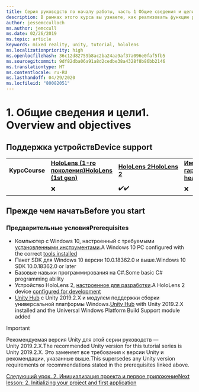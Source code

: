 ```yaml
---
title: Серия руководств по началу работы, часть 1 Общие сведения и цели
description: В рамках этого курса вы узнаете, как реализовать функцию распознавания лиц Azure в приложении смешанной реальности.
author: jessemcculloch
ms.author: jemccull
ms.date: 02/26/2019
ms.topic: article
keywords: mixed reality, unity, tutorial, hololens
ms.localizationpriority: high
ms.openlocfilehash: 36c12d82759b8ac2ba24aa9af37a096e0faf5fb5
ms.sourcegitcommit: 9df82dba06a91a8d2cedbe38a4328f8b86bb2146
ms.translationtype: HT
ms.contentlocale: ru-RU
ms.lasthandoff: 04/29/2020
ms.locfileid: "80082051"
---
```

# <a name="1-overview-and-objectives"></a><span data-ttu-id="23bee-105">1. Общие сведения и цели</span><span class="sxs-lookup"><span data-stu-id="23bee-105">1. Overview and objectives</span></span>

## <a name="device-support"></a><span data-ttu-id="23bee-106">Поддержка устройств</span><span class="sxs-lookup"><span data-stu-id="23bee-106">Device support</span></span>

<table>
    <colgroup>
    <col width="25%" />
    <col width="25%" />
    <col width="25%" />
    <col width="25%" />
    </colgroup>
    <tr>
        <td><span data-ttu-id="23bee-107"><strong>Курс</strong></span><span class="sxs-lookup"><span data-stu-id="23bee-107"><strong>Course</strong></span></span></td>
        <td><span data-ttu-id="23bee-108"><a href="hololens-hardware-details.md"><strong>HoloLens (1-го поколения)</strong></a></span><span class="sxs-lookup"><span data-stu-id="23bee-108"><a href="hololens-hardware-details.md"><strong>HoloLens (1st gen)</strong></a></span></span></td>
        <td><span data-ttu-id="23bee-109"><a href="https://www.microsoft.com//hololens/hardware"><strong>HoloLens 2</strong></a></span><span class="sxs-lookup"><span data-stu-id="23bee-109"><a href="https://www.microsoft.com//hololens/hardware"><strong>HoloLens 2</strong></a></span></span></td>
        <td><span data-ttu-id="23bee-110"><a href="immersive-headset-hardware-details.md"><strong>Иммерсивные гарнитуры</strong></a></span><span class="sxs-lookup"><span data-stu-id="23bee-110"><a href="immersive-headset-hardware-details.md"><strong>Immersive headsets</strong></a></span></span></td>
    </tr>
     <tr>
        <td></td>
        <td>❌</td>
        <td><span data-ttu-id="23bee-111">✔️</span><span class="sxs-lookup"><span data-stu-id="23bee-111">✔️</span></span></td>
        <td>❌</td>
    </tr>
</table>

## <a name="before-you-start"></a><span data-ttu-id="23bee-112">Прежде чем начать</span><span class="sxs-lookup"><span data-stu-id="23bee-112">Before you start</span></span>

### <a name="prerequisites"></a><span data-ttu-id="23bee-113">Предварительные условия</span><span class="sxs-lookup"><span data-stu-id="23bee-113">Prerequisites</span></span>

* <span data-ttu-id="23bee-114">Компьютер с Windows 10, настроенный с требуемыми [установленными инструментами](install-the-tools.md).</span><span class="sxs-lookup"><span data-stu-id="23bee-114">A Windows 10 PC configured with the correct [tools installed](install-the-tools.md)</span></span>
* <span data-ttu-id="23bee-115">Пакет SDK для Windows 10 версии 10.0.18362.0 и выше.</span><span class="sxs-lookup"><span data-stu-id="23bee-115">Windows 10 SDK 10.0.18362.0 or later</span></span>
* <span data-ttu-id="23bee-116">Базовые навыки программирования на C#.</span><span class="sxs-lookup"><span data-stu-id="23bee-116">Some basic C# programming ability</span></span>
* <span data-ttu-id="23bee-117">Устройство HoloLens 2, [настроенное для разработки](using-visual-studio.md#enabling-developer-mode).</span><span class="sxs-lookup"><span data-stu-id="23bee-117">A HoloLens 2 device [configured for development](using-visual-studio.md#enabling-developer-mode)</span></span>
* <span data-ttu-id="23bee-118"><a href="https://docs.unity3d.com/Manual/GettingStartedInstallingHub.html" target="_blank">Unity Hub</a> с Unity 2019.2.X и модулем поддержки сборки универсальной платформы Windows.</span><span class="sxs-lookup"><span data-stu-id="23bee-118"><a href="https://docs.unity3d.com/Manual/GettingStartedInstallingHub.html" target="_blank">Unity Hub</a> with Unity 2019.2.X installed and the Universal Windows Platform Build Support module added</span></span>

> [!IMPORTANT]
> <span data-ttu-id="23bee-119">Рекомендуемая версия Unity для этой серии руководств — Unity 2019.2.X.</span><span class="sxs-lookup"><span data-stu-id="23bee-119">The recommended Unity version for this tutorial series is Unity 2019.2.X.</span></span> <span data-ttu-id="23bee-120">Это заменяет все требования к версии Unity и рекомендации, указанные выше.</span><span class="sxs-lookup"><span data-stu-id="23bee-120">This supersedes any Unity version requirements or recommendations stated in the prerequisites linked above.</span></span>

[<span data-ttu-id="23bee-121">Следующий урок. 2. Инициализация проекта и первое приложение</span><span class="sxs-lookup"><span data-stu-id="23bee-121">Next lesson: 2. Initializing your project and first application</span></span>](mrlearning-base-ch1.md)
